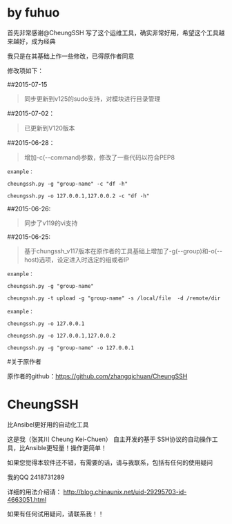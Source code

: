 # by fuhuo
首先非常感谢@CheungSSH 写了这个运维工具，确实非常好用，希望这个工具越来越好，成为经典

我只是在其基础上作一些修改，已得原作者同意

修改项如下：

##2015-07-15

>同步更新到v125的sudo支持，对模块进行目录管理

##2015-07-02：

>已更新到V120版本

##2015-06-28：

>增加-c(--command)参数，修改了一些代码以符合PEP8

```
example：

cheungssh.py -g "group-name" -c "df -h"

cheungssh.py -o 127.0.0.1,127.0.0.2 -c "df -h"
```

##2015-06-26:

>同步了v119的vi支持

##2015-06-25:

>基于chungssh_v117版本在原作者的工具基础上增加了-g(--group)和-o(--host)选项，设定进入时选定的组或者IP

```
example：

cheungssh.py -g "group-name"

cheungssh.py -t upload -g "group-name" -s /local/file  -d /remote/dir
```

```
example：

cheungssh.py -o 127.0.0.1

cheungssh.py -o 127.0.0.1,127.0.0.2

cheungssh.py -g "group-name" -o 127.0.0.1
```

#关于原作者

原作者的github：https://github.com/zhangqichuan/CheungSSH

# CheungSSH
比Ansibel更好用的自动化工具

这是我（张其川 Cheung Kei-Chuen） 自主开发的基于 SSH协议的自动操作工具，比Ansible更轻量！操作更简单！

如果您觉得本软件还不错，有需要的话，请与我联系，包括有任何的使用疑问

我的QQ   2418731289

详细的用法介绍请： http://blog.chinaunix.net/uid-29295703-id-4663051.html

如果有任何试用疑问，请联系我！！
